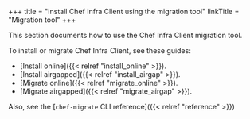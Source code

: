+++
title = "Install Chef Infra Client using the migration tool"
linkTitle = "Migration tool"
+++

This section documents how to use the Chef Infra Client migration tool.

To install or migrate Chef Infra Client, see these guides:

- [Install online]({{< relref "install_online" >}}).
- [Install airgapped]({{< relref "install_airgap" >}}).
- [Migrate online]({{< relref "migrate_online" >}}).
- [Migrate airgapped]({{< relref "migrate_airgap" >}}).

Also, see the [`chef-migrate` CLI reference]({{< relref "reference" >}})
